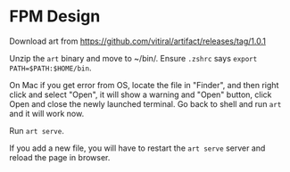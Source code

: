# FPM Design

Download art from https://github.com/vitiral/artifact/releases/tag/1.0.1

Unzip the `art` binary and move to ~/bin/. Ensure `.zshrc` says 
`export PATH=$PATH:$HOME/bin`.

On Mac if you get error from OS, locate the file in "Finder", and then right click
and select "Open", it will show a warning and "Open" button, click Open and close the
newly launched terminal. Go back to shell and run `art` and it will work now.

Run `art serve`.

If you add a new file, you will have to restart the `art serve` server and reload
the page in browser.